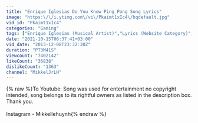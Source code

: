 ```yaml
---
title: "Enrique Iglesias Do You Know Ping Pong Song Lyrics"
image: "https:\/\/i.ytimg.com\/vi\/Pkaimt1xIc4\/hqdefault.jpg"
vid_id: "Pkaimt1xIc4"
categories: "Gaming"
tags: ["Enrique Iglesias (Musical Artist)","Lyrics (Website Category)","ping pong song"]
date: "2021-10-15T06:37:41+03:00"
vid_date: "2013-12-08T23:32:30Z"
duration: "PT3M41S"
viewcount: "7402142"
likeCount: "36838"
dislikeCount: "1363"
channel: "MikkelJrLH"
---
```

{% raw %}To Youtube: Song was used for entertainment no copyright intended, song belongs to its rightful owners as listed in the description box. Thank you.<br /><br />Instagram - Mikkellehuynh{% endraw %}
